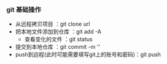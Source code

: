 ### git 基础操作

> 
* 从远程拷贝项目 ：git clone url
* 把本地文件添加到仓库 ：git add -A 
  * 查看变化的文件 ：git status
* 提交到本地仓库 ：git commit -m ''
* push到远程(此时可能需要填写git上的账号和密码)：git push 